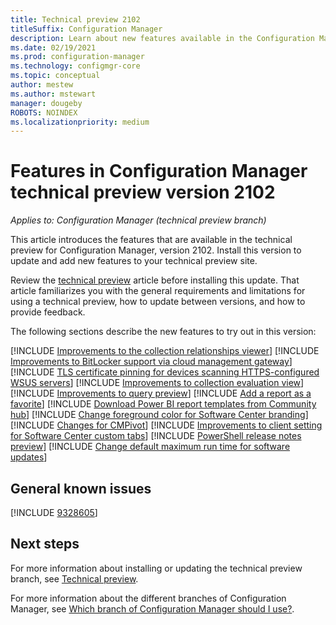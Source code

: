 ```yaml
---
title: Technical preview 2102
titleSuffix: Configuration Manager
description: Learn about new features available in the Configuration Manager technical preview branch version 2102.
ms.date: 02/19/2021
ms.prod: configuration-manager
ms.technology: configmgr-core
ms.topic: conceptual
author: mestew
ms.author: mstewart
manager: dougeby
ROBOTS: NOINDEX
ms.localizationpriority: medium
---
```


# Features in Configuration Manager technical preview version 2102

*Applies to: Configuration Manager (technical preview branch)*

This article introduces the features that are available in the technical preview for Configuration Manager, version 2102. Install this version to update and add new features to your technical preview site.

Review the [technical preview](../technical-preview.md) article before installing this update. That article familiarizes you with the general requirements and limitations for using a technical preview, how to update between versions, and how to provide feedback.

The following sections describe the new features to try out in this version:

<!-- [!INCLUDE [Example feature name](includes/2102/1234567.md)] -->

[!INCLUDE [Improvements to the collection relationships viewer](includes/2102/8543508.md)]
[!INCLUDE [Improvements to BitLocker support via cloud management gateway](includes/2102/8845996.md)]
[!INCLUDE [TLS certificate pinning for devices scanning HTTPS-configured WSUS servers](includes/2102/8913032.md)]
[!INCLUDE [Improvements to collection evaluation view](includes/2102/8787410.md)]
[!INCLUDE [Improvements to query preview](includes/2102/8680235.md)]
[!INCLUDE [Add a report as a favorite](includes/2102/8034298.md)]
[!INCLUDE [Download Power BI report templates from Community hub](includes/2102/5679831.md)]
[!INCLUDE [Change foreground color for Software Center branding](includes/2102/8655575.md)]
[!INCLUDE [Changes for CMPivot](includes/2102/7898885.md)]
[!INCLUDE [Improvements to client setting for Software Center custom tabs](includes/2102/9142301.md)]
[!INCLUDE [PowerShell release notes preview](includes/2102/9117629.md)]
[!INCLUDE [Change default maximum run time for software updates](includes/2102/7833866.md)]

## General known issues

[!INCLUDE [9328605](includes/2102/ki9328605.md)]

## Next steps

For more information about installing or updating the technical preview branch, see [Technical preview](../technical-preview.md).

For more information about the different branches of Configuration Manager, see [Which branch of Configuration Manager should I use?](../../understand/which-branch-should-i-use.md).
